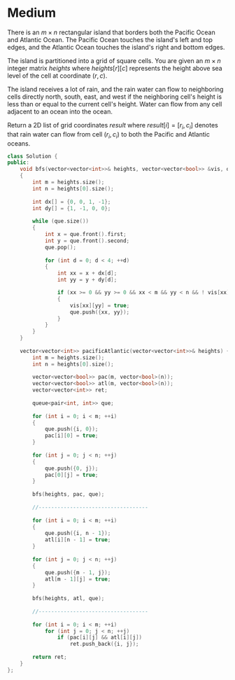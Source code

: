 # Medium

There is an $m \times n$ rectangular island that borders both the Pacific Ocean and Atlantic Ocean. The Pacific Ocean touches the island's left and top edges, and the Atlantic Ocean touches the island's right and bottom edges.

The island is partitioned into a grid of square cells. You are given an $m \times n$ integer matrix $heights$ where $heights[r] [c]$ represents the height above sea level of the cell at coordinate $(r, c)$.

The island receives a lot of rain, and the rain water can flow to neighboring cells directly north, south, east, and west if the neighboring cell's height is less than or equal to the current cell's height. Water can flow from any cell adjacent to an ocean into the ocean.

Return a 2D list of grid coordinates $result$ where $result[i] = [r_i, c_i]$ denotes that rain water can flow from cell $(r_i, c_i)$ to both the Pacific and Atlantic oceans.

```cpp
class Solution {
public:
    void bfs(vector<vector<int>>& heights, vector<vector<bool>> &vis, queue<pair<int, int>> &que)
    {
        int m = heights.size();
        int n = heights[0].size();
        
        int dx[] = {0, 0, 1, -1};
        int dy[] = {1, -1, 0, 0};
            
        while (que.size())
        {
            int x = que.front().first;
            int y = que.front().second;
            que.pop();
            
            for (int d = 0; d < 4; ++d)
            {
                int xx = x + dx[d];
                int yy = y + dy[d];

                if (xx >= 0 && yy >= 0 && xx < m && yy < n && ! vis[xx][yy] && heights[xx][yy] >= heights[x][y])
                {
                    vis[xx][yy] = true;
                    que.push({xx, yy});
                }
            }
        }
    }
    
    vector<vector<int>> pacificAtlantic(vector<vector<int>>& heights) {
        int m = heights.size();
        int n = heights[0].size();
        
        vector<vector<bool>> pac(m, vector<bool>(n));
        vector<vector<bool>> atl(m, vector<bool>(n));
        vector<vector<int>> ret;
        
        queue<pair<int, int>> que;
        
        for (int i = 0; i < m; ++i)
        {
            que.push({i, 0});
            pac[i][0] = true;
        }
        
        for (int j = 0; j < n; ++j)
        {
            que.push({0, j});
            pac[0][j] = true;
        }
        
        bfs(heights, pac, que);
        
        //-----------------------------------
        
        for (int i = 0; i < m; ++i)
        {
            que.push({i, n - 1});
            atl[i][n - 1] = true;
        }
        
        for (int j = 0; j < n; ++j)
        {
            que.push({m - 1, j});
            atl[m - 1][j] = true;
        }
        
        bfs(heights, atl, que);
        
        //-----------------------------------
        
        for (int i = 0; i < m; ++i)
            for (int j = 0; j < n; ++j)
                if (pac[i][j] && atl[i][j])
                    ret.push_back({i, j});
        
        return ret;
    }
};
```
